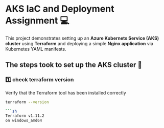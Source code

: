 # AKS IaC and Deployment Assignment :computer:

This project demonstrates setting up an **Azure Kubernets Service (AKS) cluster** using **Terraform** and deploying a simple **Nginx application** via Kubernetes YAML manifests.

##  The steps took to set up the AKS cluster :feet:

### :one: check terraform version
Verify that the Terraform tool has been installed correctly

```sh
terraform --version

```sh
Terraform v1.11.2
on windows_amd64
